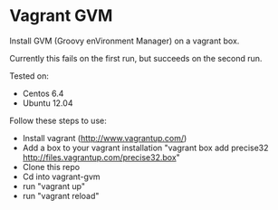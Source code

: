# Vagrant GVM #

Install GVM (Groovy enVironment Manager) on a vagrant box.

Currently this fails on the first run, but succeeds on the second run.

Tested on:

 * Centos 6.4
 * Ubuntu 12.04

Follow these steps to use:

 * Install vagrant (http://www.vagrantup.com/)
 * Add a box to your vagrant installation "vagrant box add precise32 http://files.vagrantup.com/precise32.box"
 * Clone this repo
 * Cd into vagrant-gvm
 * run "vagrant up"
 * run "vagrant reload"